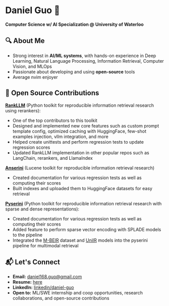# Daniel Guo 👋  
**Computer Science w/ AI Specialization @ University of Waterloo**  

## 🔍 About Me  
- Strong interest in **AI/ML systems**, with hands-on experience in Deep Learning, Natural Language Processing, Information Retrieval, Computer Vision, and MLOps
- Passionate about developing and using **open-source** tools
- Average nvim enjoyer

## 🌟 Open Source Contributions
**[RankLLM](https://github.com/castorini/rank_llm)** (Python toolkit for reproducible information retrieval research using rerankers):
- One of the top contributors to this toolkit
- Designed and implemented new core features such as custom prompt template config, optimized caching with HuggingFace, few-shot examples injection, vllm integration, and more
- Helped create unittests and perform regression tests to update regression scores
- Updated RankLLM implementation in other popular repos such as LangChain, rerankers, and LlamaIndex

**[Anserini](https://github.com/castorini/anserini)** (Lucene toolkit for reproducible information retrieval research)
- Created documentation for various regression tests as well as computing their scores
- Built indexes and uploaded them to HuggingFace datasets for easy retrieval

**[Pyserini](https://github.com/castorini/pyserini/)** (Python toolkit for reproducible information retrieval research with sparse and dense representations):
- Created documentation for various regression tests as well as computing their scores
- Added feature to perform sparse vector encoding with SPLADE models to the pipeline
- Integrated the [M-BEIR](https://huggingface.co/datasets/TIGER-Lab/M-BEIR) dataset and [UniIR](https://github.com/TIGER-AI-Lab/UniIR) models into the pyserini pipeline for multimodal retrieval

## 📬 Let's Connect  
- **Email:** daniel168.guo@gmail.com
- **Resume:** [here](https://github.com/clides/clides/blob/main/DanielGuo_Resume.pdf)
- **LinkedIn:** [linkedin/daniel-guo](https://www.linkedin.com/in/daniel-guo-656251272/)  
- **Open to:** ML/SWE internship and coop opportunities, research collaborations, and open-source contributions 
